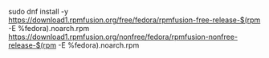 sudo dnf install -y \
    https://download1.rpmfusion.org/free/fedora/rpmfusion-free-release-$(rpm -E %fedora).noarch.rpm \
    https://download1.rpmfusion.org/nonfree/fedora/rpmfusion-nonfree-release-$(rpm -E %fedora).noarch.rpm


